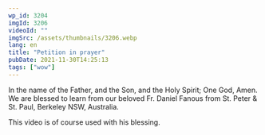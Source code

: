 ```yaml
---
wp_id: 3204
imgId: 3206
videoId: ""
imgSrc: /assets/thumbnails/3206.webp
lang: en
title: "Petition in prayer"
pubDate: 2021-11-30T14:25:13
tags: ["wow"]
---
```


<!-- page: 6 -->

<p>In the name of the Father, and the Son, and the Holy Spirit; One God, Amen. We are blessed to learn from our beloved Fr. Daniel Fanous from St. Peter &amp; St. Paul, Berkeley NSW, Australia.</p>
<p>This video is of course used with his blessing.</p>
<p>&nbsp;</p>
